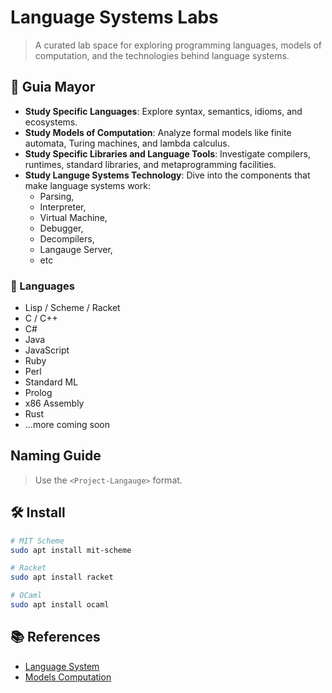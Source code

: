 # Language Systems Labs

> A curated lab space for exploring programming languages, models of computation, and the technologies behind language systems.

## 🧭 Guia Mayor

- **Study Specific Languages**: Explore syntax, semantics, idioms, and ecosystems.
- **Study Models of Computation**: Analyze formal models like finite automata, Turing machines, and lambda calculus.
- **Study Specific Libraries and Language Tools**:  Investigate compilers, runtimes, standard libraries, and metaprogramming facilities.
- **Study Languge Systems Technology**: Dive into the components that make language systems work:
  - Parsing,
  - Interpreter,
  - Virtual Machine,
  - Debugger,
  - Decompilers,
  - Langauge Server,
  - etc

### 🧬 Languages

- Lisp / Scheme / Racket
- C / C++
- C#
- Java
- JavaScript
- Ruby
- Perl
- Standard ML
- Prolog
- x86 Assembly
- Rust
- ...more coming soon

## Naming Guide

> Use the `<Project-Langauge>` format.

## 🛠️ Install

```bash
# MIT Scheme
sudo apt install mit-scheme

# Racket
sudo apt install racket

# OCaml
sudo apt install ocaml

```

## 📚 References

- [Language System](https://righteous-guardian-68f.notion.site/Language-System-4991bd72bdfc4624a3ca34c6bc0bbd7a?source=copy_link)
- [Models Computation](https://righteous-guardian-68f.notion.site/Models-Computation-7aaf5d44db0f4555801cd5a98ff168e4?source=copy_link)
